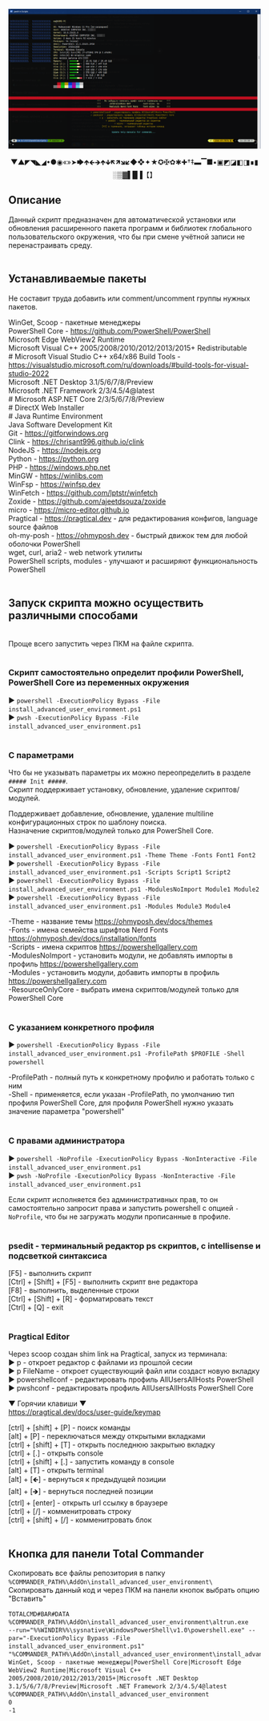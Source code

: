 ﻿![](./install_advanced_user_environment.png)

<p style="text-align: center;">▼▲◤◥◣◢•●◉«»➤🡆🡹🡸🡺🡹🡻🡼🡽🡾🡿◆❖✦★✪✠✿✱✚†‡▬▔■▪▣◩◪◧◨∎▮░▒▓▌█▐【】</p>

## Описание

Данный скрипт предназначен для автоматической установки или обновления расширенного пакета программ и библиотек
глобального пользовательского окружения, что бы при смене учётной записи не перенастраивать среду.</br>
</br>

## Устанавливаемые пакеты

Не составит труда добавить или comment/uncomment группы нужных пакетов.

WinGet, Scoop - пакетные менеджеры</br>
PowerShell Core - <https://github.com/PowerShell/PowerShell></br>
Microsoft Edge WebView2 Runtime</br>
Microsoft Visual C++ 2005/2008/2010/2012/2013/2015+ Redistributable</br>
\# Microsoft Visual Studio C++ x64/x86 Build Tools - <https://visualstudio.microsoft.com/ru/downloads/#build-tools-for-visual-studio-2022></br>
Microsoft .NET Desktop 3.1/5/6/7/8/Preview</br>
Microsoft .NET Framework 2/3/4.5/4@latest</br>
\# Microsoft ASP.NET Core 2/3/5/6/7/8/Preview</br>
\# DirectX Web Installer</br>
\# Java Runtime Environment</br>
Java Software Development Kit</br>
Git - <https://gitforwindows.org></br>
Clink - <https://chrisant996.github.io/clink></br>
NodeJS - <https://nodejs.org></br>
Python - <https://python.org></br>
PHP - <https://windows.php.net></br>
MinGW - <https://winlibs.com></br>
WinFsp - <https://winfsp.dev></br>
WinFetch - <https://github.com/lptstr/winfetch></br>
Zoxide - <https://github.com/ajeetdsouza/zoxide></br>
micro - <https://micro-editor.github.io></br>
Pragtical - <https://pragtical.dev> - для редактирования конфигов, language source файлов</br>
oh-my-posh - <https://ohmyposh.dev> - быстрый движок тем для любой оболочки PowerShell</br>
wget, curl, aria2 - web network утилиты</br>
PowerShell scripts, modules - улучшают и расширяют функциональность PowerShell</br>
</br>

## Запуск скрипта можно осуществить различными способами

</br>
Проще всего запустить через ПКМ на файле скрипта.</br>
</br>

### Скрипт самостоятельно определит профили PowerShell, PowerShell Core из переменных окружения

▶ `powershell -ExecutionPolicy Bypass -File install_advanced_user_environment.ps1`</br>
▶ `pwsh -ExecutionPolicy Bypass -File install_advanced_user_environment.ps1`</br>
</br>

### С параметрами

Что бы не указывать параметры их можно переопределить в разделе `##### Init #####`.</br>
Скрипт поддерживает установку, обновление, удаление скриптов/модулей.

Поддерживает добавление, обновление, удаление multiline конфигурационных строк по шаблону поиска.</br>
Назначение скриптов/модулей только для PowerShell Core.

▶ `powershell -ExecutionPolicy Bypass -File install_advanced_user_environment.ps1 -Theme Theme -Fonts Font1 Font2`</br>
▶ `powershell -ExecutionPolicy Bypass -File install_advanced_user_environment.ps1 -Scripts Script1 Script2`</br>
▶ `powershell -ExecutionPolicy Bypass -File install_advanced_user_environment.ps1 -ModulesNoImport Module1 Module2`</br>
▶ `powershell -ExecutionPolicy Bypass -File install_advanced_user_environment.ps1 -Modules Module3 Module4`</br>

-Theme - название темы <https://ohmyposh.dev/docs/themes></br>
-Fonts - имена семейства шрифтов Nerd Fonts <https://ohmyposh.dev/docs/installation/fonts></br>
-Scripts - имена скриптов <https://powershellgallery.com></br>
-ModulesNoImport - установить модули, не добавлять импорты в профиль <https://powershellgallery.com></br>
-Modules - установить модули, добавить импорты в профиль <https://powershellgallery.com></br>
-ResourceOnlyCore - выбрать имена скриптов/модулей только для PowerShell Core</br>
</br>

### С указанием конкретного профиля

▶ `powershell -ExecutionPolicy Bypass -File install_advanced_user_environment.ps1 -ProfilePath $PROFILE -Shell powershell`

-ProfilePath - полный путь к конкретному профилю и работать только с ним</br>
-Shell - применяется, если указан -ProfilePath, по умолчанию тип профиля PowerShell Core, для профиля PowerShell нужно указать значение параметра "powershell"</br>
</br>

### С правами администратора

▶ `powershell -NoProfile -ExecutionPolicy Bypass -NonInteractive -File install_advanced_user_environment.ps1`</br>
▶ `pwsh -NoProfile -ExecutionPolicy Bypass -NonInteractive -File install_advanced_user_environment.ps1`</br>

Если скрипт исполняется без административных прав, то он самостоятельно запросит права и запустить powershell с опцией `-NoProfile`, что бы не загружать модули прописанные в профиле.</br>
</br>

### psedit - терминальный редактор ps скриптов, c intellisense и подсветкой синтаксиса

[F5] - выполнить скрипт</br>
[Ctrl] + [Shift] + [F5] - выполнить скрипт вне редактора</br>
[F8] - выполнить, выделенные строки</br>
[Ctrl] + [Shift] + [R] - форматировать текст</br>
[Ctrl] + [Q] - exit</br>
</br>

### Pragtical Editor

Через scoop создан shim link на Pragtical, запуск из терминала:</br>
▶ p - откроет редактор с файлами из прошлой сесии</br>
▶ p FileName - откроет существующий файл или создаст новую вкладку</br>
▶ powershellconf - редактировать профиль AllUsersAllHosts PowerShell</br>
▶ pwshconf - редактировать профиль AllUsersAllHosts PowerShell Core</br>

▼ Горячии клавиши ▼</br>
<https://pragtical.dev/docs/user-guide/keymap>

[ctrl] + [shift] + [P] - поиск команды</br>
[alt] + [P] - переключаться между открытыми вкладками</br>
[ctrl] + [shift] + [T] - открыть последнюю закрытыю вкладку</br>
[ctrl] + [.] - открыть console</br>
[ctrl] + [shift] + [.] - запустить команду в console</br>
[alt] + [T] - открыть terminal</br>
[alt] + [🡸] - вернуться к предыдущей позиции</br>
[alt] + [🡺] - вернуться последней позиции</br>
[ctrl] + [enter] - открыть url ссылку в браузере</br>
[ctrl] + [/] - комменитровать строку</br>
[ctrl] + [shift] + [/] - комменитровать блок</br>
</br>

## Кнопка для панели Total Commander

Скопировать все файлы репозитория в папку `%COMMANDER_PATH%\AddOn\install_advanced_user_environment\`</br>
Скопировать данный код и через ПКМ на панели кнопок выбрать опцию "Вставить"</br>

```autokey
TOTALCMD#BAR#DATA
%COMMANDER_PATH%\AddOn\install_advanced_user_environment\altrun.exe
--run="%%WINDIR%%\sysnative\WindowsPowerShell\v1.0\powershell.exe" --par="-ExecutionPolicy Bypass -File install_advanced_user_environment.ps1"
"%COMMANDER_PATH%\AddOn\install_advanced_user_environment\install_advanced_user_environment.ico"
WinGet, Scoop - пакетные менеджеры|PowerShell Core|Microsoft Edge WebView2 Runtime|Microsoft Visual C++ 2005/2008/2010/2012/2013/2015+|Microsoft .NET Desktop 3.1/5/6/7/8/Preview|Microsoft .NET Framework 2/3/4.5/4@latest
%COMMANDER_PATH%\AddOn\install_advanced_user_environment
0
-1
```

